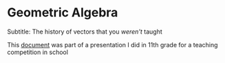 # Geometric Algebra
Subtitle: The history of vectors that you _weren't_ taught

This [document](https://ankrisac.github.io/doc-galgebra/) was part of a presentation I did in 11th grade for a teaching competition in school 
